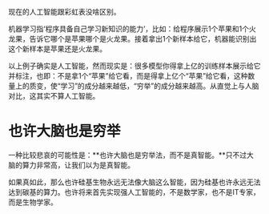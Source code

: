 现在的人工智能跟彩虹表没啥区别。

机器学习指‘程序具备自己学习新知识的能力’，比如：给程序展示1个苹果和1个火龙果，告诉它哪个是苹果哪个是火龙果。接着拿出1个新样本给它，机器能识别出这个新样本是苹果还是火龙果。

以上例子确实是人工智能，然而现实是：很多模型你得拿上亿的训练样本展示给它并标注，也即：不是拿1个“苹果”给它看，而是得拿上亿个“苹果”给它看，这种数量上的质变，使“学习”的成分越来越低，“穷举”的成分越来越高。从直觉上与人脑对比，这其实不算人工智能。

# 也许大脑也是穷举

一种比较悲哀的可能性是：**也许大脑也是穷举法，而不是真智能。**只不过大脑的算力非常高，让我们以为是真智能。

如果真如此，那么也许硅基生物永远无法像大脑这么智能，因为硅基也许永远无法达到碳基的算力。也许将来首先实现强人工智能的，不是数学家，也不是IT专家，而是生物学家。
